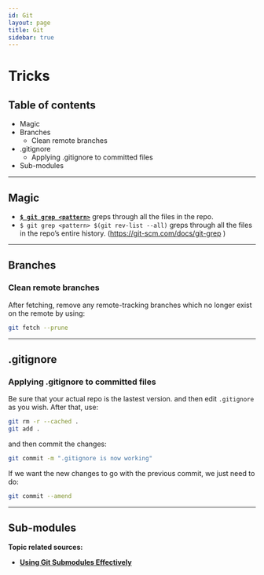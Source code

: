 ```yaml
---
id: Git
layout: page
title: Git
sidebar: true
---
```


# Tricks

## Table of contents

- Magic
- Branches
  - Clean remote branches
- .gitignore
  - Applying .gitignore to committed files
- Sub-modules

---

## Magic

- [**`$ git grep <pattern>`**]((https://git-scm.com/docs/git-grep)) greps through all the files in the repo.
- `$ git grep <pattern> $(git rev-list --all)` greps through all the files in the repo’s entire history. (https://git-scm.com/docs/git-grep )

---

## Branches

### Clean remote branches

After fetching, remove any remote-tracking branches which no longer exist on the remote by using:

```sh
git fetch --prune
```

---

## .gitignore

### Applying .gitignore to committed files

Be sure that your actual repo is the lastest version. and then edit `.gitignore` as you wish. After that, use:

```sh
git rm -r --cached .
git add .
```

and then commit the changes:

```sh
git commit -m ".gitignore is now working"
```

If we want the new changes to go with the previous commit, we just need to do:

```sh
git commit --amend
```

---

## Sub-modules

**Topic related sources:**

- [**Using Git Submodules Effectively**](https://www.philosophicalhacker.com/post/using-git-submodules-effectively/)